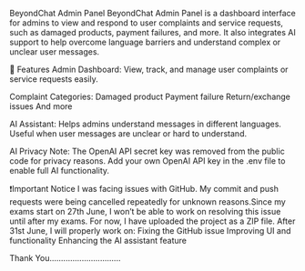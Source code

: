 BeyondChat Admin Panel
BeyondChat Admin Panel is a dashboard interface for admins to view and respond to user complaints and service requests, such as damaged products, payment failures, and more. It also integrates AI support to help overcome language barriers and understand complex or unclear user messages.

🚀 Features
Admin Dashboard: View, track, and manage user complaints or service requests easily.

Complaint Categories:
Damaged product
Payment failure
Return/exchange issues
And more

AI Assistant:
Helps admins understand messages in different languages.
Useful when user messages are unclear or hard to understand.

AI Privacy Note:
The OpenAI API secret key was removed from the public code for privacy reasons.
Add your own OpenAI API key in the .env file to enable full AI functionality.


❗Important Notice
I was facing issues with GitHub. My commit and push requests were being cancelled repeatedly for unknown reasons.Since my exams start on 27th June, I won’t be able to work on resolving this issue until after my exams.
For now, I have uploaded the project as a ZIP file. After 31st June, I will properly work on:
Fixing the GitHub issue
Improving UI and functionality
Enhancing the AI assistant feature


Thank You...............................
